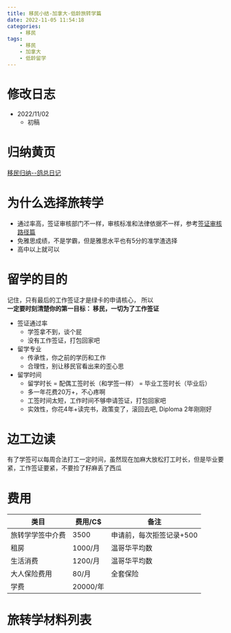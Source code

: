 ```yaml
---
title: 移民小结-加拿大-低龄旅转学篇
date: 2022-11-05 11:54:18
categories:
    - 移民
tags:
    - 移民
    - 加拿大
    - 低龄留学
---
```

<!-- toc -->

# 修改日志
* 2022/11/02
    - 初稿


# 归纳黄页
[移民归纳--鸽总日记](/2022/10/28/imm-geziwang-roadmap/)

# 为什么选择旅转学
- 通过率高，签证审核部门不一样，审核标准和法律依据不一样，参考[签证审核路径篇](/2022/10/31/imm-visa-review/)
- 免雅思成绩，不是学霸，但是雅思水平也有5分的准学渣选择
- 高中以上就可以

# 留学的目的
记住，只有最后的工作签证才是绿卡的申请核心， 所以   
**一定要时刻清楚你的第一目标： 移民，一切为了工作签证**   

- 签证通过率
    - 学签拿不到，谈个屁
    - 没有工作签证，打包回家吧   
- 留学专业
    - 传承性，你之前的学历和工作
    - 合理性，别让移民官看出来的歪心思
- 留学时间
    - 留学时长 = 配偶工签时长（和学签一样） = 毕业工签时长（毕业后）
    - 多一年花费20万+，不心疼啊
    - 工签时间太短，工作时间不够申请签证，打包回家吧
    - 实效性，你花4年+读完书，政策变了，滚回去吧, Diploma 2年刚刚好


# 边工边读
有了学签可以每周合法打工一定时间，虽然现在加麻大放松打工时长，但是毕业要紧，工作签证要紧，不要捡了籽麻丢了西瓜


# 费用

| 类目 | 费用/C$ | 备注 |
| --- | --- | --- |
| 旅转学学签中介费 | 3500 | 申请前，每次拒签记录+500 |
| 租房 | 1000/月 | 温哥华平均数 |
| 生活消费 | 1200/月 | 温哥华平均数 |
| 大人保险费用 | 80/月 | 全套保险 |
| 学费 | 20000/年 |  |



# 旅转学材料列表


